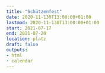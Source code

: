 ```yaml
---
title: "Schützenfest"
date: 2020-11-130T13:00:00+01:00
lastmod: 2020-11-130T13:00:00+01:00
start: 2021-07-17
end: 2021-07-20
location: platz
draft: false
outputs:
- html
- calendar
---
```

